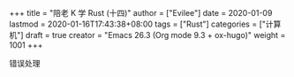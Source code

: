 +++
title = "陪老 K 学 Rust (十四)"
author = ["Evilee"]
date = 2020-01-09
lastmod = 2020-01-16T17:43:38+08:00
tags = ["Rust"]
categories = ["计算机"]
draft = true
creator = "Emacs 26.3 (Org mode 9.3 + ox-hugo)"
weight = 1001
+++

错误处理
<!--more-->
